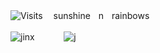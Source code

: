 ![Visits](https://img.shields.io/badge/^.^-6969-58ccb7) ㅤsunshineㅤnㅤrainbows

![jinx](https://64.media.tumblr.com/c7505553deb7d17b7d65ab60b73880ae/94d997079060c6fc-c4/s100x200/64edb3a41d8622e5e163407a700614dfdb6e81a0.gifv)ㅤ ㅤ ㅤ![j](https://64.media.tumblr.com/5319398d803723eaa87b03ebc7d59057/ef52e834644ced43-3a/s250x400/86f5c0f8b05d2caabb16c35a7ed13f81f3f1f170.gifv)
